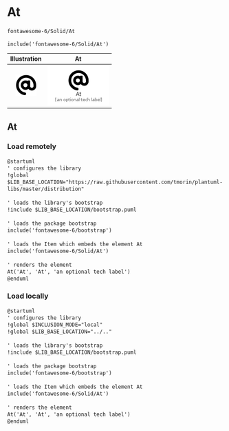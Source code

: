 # At


```text
fontawesome-6/Solid/At
```

```text
include('fontawesome-6/Solid/At')
```



| Illustration | At |
| :---: | :---: |
| ![illustration for Illustration](../../fontawesome-6/Solid/At.png) | ![illustration for At](../../fontawesome-6/Solid/At.Local.png) |




## At

### Load remotely
```plantuml
@startuml
' configures the library
!global $LIB_BASE_LOCATION="https://raw.githubusercontent.com/tmorin/plantuml-libs/master/distribution"

' loads the library's bootstrap
!include $LIB_BASE_LOCATION/bootstrap.puml

' loads the package bootstrap
include('fontawesome-6/bootstrap')

' loads the Item which embeds the element At
include('fontawesome-6/Solid/At')

' renders the element
At('At', 'At', 'an optional tech label')
@enduml
```

### Load locally
```plantuml
@startuml
' configures the library
!global $INCLUSION_MODE="local"
!global $LIB_BASE_LOCATION="../.."

' loads the library's bootstrap
!include $LIB_BASE_LOCATION/bootstrap.puml

' loads the package bootstrap
include('fontawesome-6/bootstrap')

' loads the Item which embeds the element At
include('fontawesome-6/Solid/At')

' renders the element
At('At', 'At', 'an optional tech label')
@enduml
```

